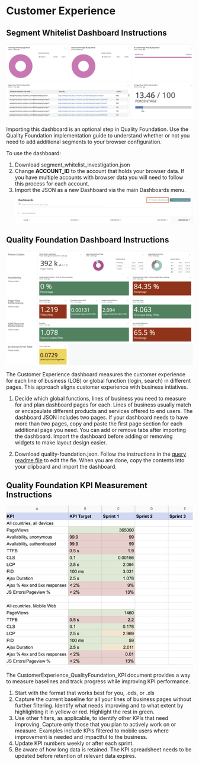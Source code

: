   
# Customer Experience 

## Segment Whitelist Dashboard Instructions
![Segment Whitelist Dashboard example](images/segment_whitelist_investigation.png?raw=true "Cx Whitelist Investigation")

Importing this dashboard is an optional step in Quality Foundation.  Use the Quality Foundation implementation guide to understand whether or not you need to add additional segments to your browser configuration. 

To use the dashboard:
1. Download segment_whitelist_investigation.json
2. Change **ACCOUNT_ID** to the account that holds your browser data.  If you have multiple accounts with browser data you will need to follow this process for each account. 
3. Import the JSON as a new Dashboard via the main Dashboards menu. ![Dashboard import](../images/ImportDashboard.png?raw=true "Dashboard import")

## Quality Foundation Dashboard Instructions

![Quality Foundation Dashboard example](images/CustomerExperience_QualityFoundation.png?raw=true "Cx Quality Foundation")

The Customer Experience dashboard measures the customer experience for each line of business (LOB) or global function (login, search) in different pages. This approach aligns customer experience with business intiatives. 

1. Decide which global functions, lines of business you need to measure for and plan dashboard pages for each.  Lines of business usually match or encapsulate different products and services offered to end users.
The dashboard JSON includes two pages.  If your dashboard needs to have more than two pages, copy and paste the first page section for each additional page you need.
You can add or remove tabs after importing the dashboard.   Import the dashboard before adding or removing widgets to make layout design easier.

2. Download quality-foundation.json.  Follow the instructions in the [query readme file](README-queries.md) to edit the fie.  When you are done, copy the contents into your clipboard and import the dashboard. 

## Quality Foundation KPI Measurement Instructions

![Quality Foundation KPI example](images/CustomerExperience_QualityFoundation_KPIs.png?raw=true "Cx Quality Foundation KPIs")

The CustomerExperience_QualityFoundation_KPI document provides a way to measure baselines and track progress while improving KPI performance.

1. Start with the format that works best for you, .ods, or .xls
2. Capture the current baseline for all your lines of business pages without further filtering.  Identify what needs improving and to what extent by highlighting it in yellow or red.  Highlight the rest in green.
3. Use other filters, as applicable, to identify other KPIs that need improving.  Capture only those that you plan to actively work on or measure.   Examples include KPIs filtered to mobile users where improvement is needed and impactful to the business.
4. Update KPI numbers weekly or after each sprint.  
5. Be aware of how long data is retained.  The KPI spreadsheet needs to be updated before retention of relevant data expires.
 
